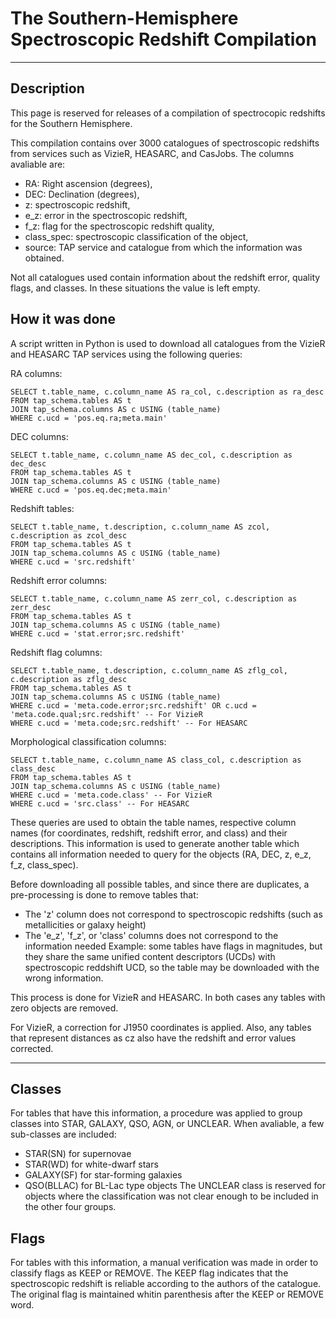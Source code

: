 # The Southern-Hemisphere Spectroscopic Redshift Compilation
---
## Description
This page is reserved for releases of a compilation of spectrocopic redshifts for the Southern Hemisphere.

This compilation contains over 3000 catalogues of spectroscopic redshifts from services such as VizieR, HEASARC, and CasJobs. The columns avaliable are:
* RA: Right ascension (degrees),
* DEC: Declination (degrees),
* z: spectroscopic redshift,
* e_z: error in the spectroscopic redshift,
* f_z: flag for the spectroscopic redshift quality,
* class_spec: spectroscopic classification of the object,
* source: TAP service and catalogue from which the information was obtained.

Not all catalogues used contain information about the redshift error, quality flags, and classes. In these situations the value is left empty.

## How it was done
A script written in Python is used to download all catalogues from the VizieR and HEASARC TAP services using the following queries:

RA columns:
```
SELECT t.table_name, c.column_name AS ra_col, c.description as ra_desc
FROM tap_schema.tables AS t
JOIN tap_schema.columns AS c USING (table_name)
WHERE c.ucd = 'pos.eq.ra;meta.main'
```

DEC columns:
```
SELECT t.table_name, c.column_name AS dec_col, c.description as dec_desc
FROM tap_schema.tables AS t
JOIN tap_schema.columns AS c USING (table_name)
WHERE c.ucd = 'pos.eq.dec;meta.main'
```

Redshift tables:
```
SELECT t.table_name, t.description, c.column_name AS zcol, c.description as zcol_desc
FROM tap_schema.tables AS t
JOIN tap_schema.columns AS c USING (table_name)
WHERE c.ucd = 'src.redshift'
```

Redshift error columns:
```
SELECT t.table_name, c.column_name AS zerr_col, c.description as zerr_desc
FROM tap_schema.tables AS t
JOIN tap_schema.columns AS c USING (table_name)
WHERE c.ucd = 'stat.error;src.redshift'
```

Redshift flag columns:
```
SELECT t.table_name, t.description, c.column_name AS zflg_col, c.description as zflg_desc
FROM tap_schema.tables AS t
JOIN tap_schema.columns AS c USING (table_name)
WHERE c.ucd = 'meta.code.error;src.redshift' OR c.ucd = 'meta.code.qual;src.redshift' -- For VizieR
WHERE c.ucd = 'meta.code;src.redshift' -- For HEASARC
```

Morphological classification columns:
```
SELECT t.table_name, c.column_name AS class_col, c.description as class_desc
FROM tap_schema.tables AS t
JOIN tap_schema.columns AS c USING (table_name)
WHERE c.ucd = 'meta.code.class' -- For VizieR
WHERE c.ucd = 'src.class' -- For HEASARC
```

These queries are used to obtain the table names, respective column names (for coordinates, redshift, redshift error, and class) and their descriptions. This information is used to generate another table which contains all information needed to query for the objects (RA, DEC, z, e_z, f_z, class_spec).

Before downloading all possible tables, and since there are duplicates, a pre-processing is done to remove tables that:
* The 'z' column does not correspond to spectroscopic redshifts (such as metallicities or galaxy height)
* The 'e_z', 'f_z', or 'class' columns does not correspond to the information needed
Example: some tables have flags in magnitudes, but they share the same unified content descriptors (UCDs) with spectroscopic reddshift UCD, so the table may be downloaded with the wrong information.

This process is done for VizieR and HEASARC. In both cases any tables with zero objects are removed.

For VizieR, a correction for J1950 coordinates is applied. Also, any tables that represent distances as cz also have the redshift and error values corrected.

---
## Classes

For tables that have this information, a procedure was applied to group classes into STAR, GALAXY, QSO, AGN, or UNCLEAR. When avaliable, a few sub-classes are included:
* STAR(SN) for supernovae
* STAR(WD) for white-dwarf stars
* GALAXY(SF) for star-forming galaxies
* QSO(BLLAC) for BL-Lac type objects
The UNCLEAR class is reserved for objects where the classification was not clear enough to be included in the other four groups.

## Flags

For tables with this information, a manual verification was made in order to classify flags as KEEP or REMOVE. The KEEP flag indicates that the spectroscopic redshift is reliable according to the authors of the catalogue. The original flag is maintained whitin parenthesis after the KEEP or REMOVE word.
